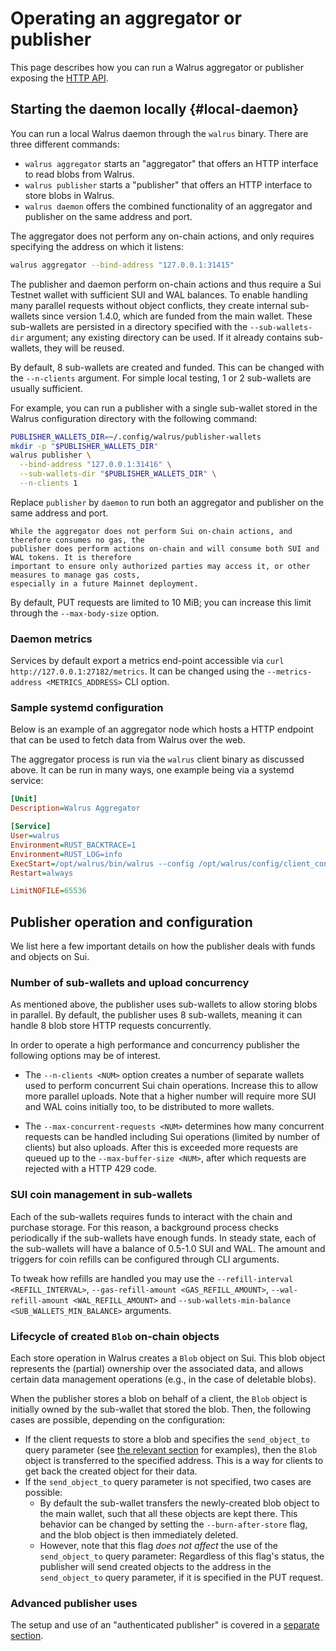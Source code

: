 
# Operating an aggregator or publisher
<!-- TODO (WAL-118): Add further details and example cache setup. -->

This page describes how you can run a Walrus aggregator or publisher exposing the [HTTP
API](../usage/web-api.md).

## Starting the daemon locally {#local-daemon}

You can run a local Walrus daemon through the `walrus` binary. There are three different commands:

- `walrus aggregator` starts an "aggregator" that offers an HTTP interface to read blobs from
  Walrus.
- `walrus publisher` starts a "publisher" that offers an HTTP interface to store blobs in Walrus.
- `walrus daemon` offers the combined functionality of an aggregator and publisher on the same
  address and port.

The aggregator does not perform any on-chain actions, and only requires specifying the address on
which it listens:

```sh
walrus aggregator --bind-address "127.0.0.1:31415"
```

The publisher and daemon perform on-chain actions and thus require a Sui Testnet wallet with
sufficient SUI and WAL balances. To enable handling many parallel requests without object
conflicts, they create internal sub-wallets since version 1.4.0, which are funded from the main
wallet. These sub-wallets are persisted in a directory specified with the `--sub-wallets-dir`
argument; any existing directory can be used. If it already contains sub-wallets, they will be
reused.

By default, 8 sub-wallets are created and funded. This can be changed with the `--n-clients`
argument. For simple local testing, 1 or 2 sub-wallets are usually sufficient.

For example, you can run a publisher with a single sub-wallet stored in the Walrus configuration
directory with the following command:

```sh
PUBLISHER_WALLETS_DIR=~/.config/walrus/publisher-wallets
mkdir -p "$PUBLISHER_WALLETS_DIR"
walrus publisher \
  --bind-address "127.0.0.1:31416" \
  --sub-wallets-dir "$PUBLISHER_WALLETS_DIR" \
  --n-clients 1
```

Replace `publisher` by `daemon` to run both an aggregator and publisher on the same address and
port.

```admonish warning
While the aggregator does not perform Sui on-chain actions, and therefore consumes no gas, the
publisher does perform actions on-chain and will consume both SUI and WAL tokens. It is therefore
important to ensure only authorized parties may access it, or other measures to manage gas costs,
especially in a future Mainnet deployment.
```

By default, PUT requests are limited to 10 MiB; you can increase this limit through the
`--max-body-size` option.

### Daemon metrics

Services by default export a metrics end-point accessible via `curl http://127.0.0.1:27182/metrics`.
It can be changed using the `--metrics-address <METRICS_ADDRESS>` CLI option.

### Sample systemd configuration

Below is an example of an aggregator node which hosts a HTTP endpoint that can be used
to fetch data from Walrus over the web.

The aggregator process is run via the `walrus` client binary as discussed above.
It can be run in many ways, one example being via a systemd service:

```ini
[Unit]
Description=Walrus Aggregator

[Service]
User=walrus
Environment=RUST_BACKTRACE=1
Environment=RUST_LOG=info
ExecStart=/opt/walrus/bin/walrus --config /opt/walrus/config/client_config.yaml aggregator --bind-address 0.0.0.0:9000
Restart=always

LimitNOFILE=65536
```

## Publisher operation and configuration

We list here a few important details on how the publisher deals with funds and objects on Sui.

### Number of sub-wallets and upload concurrency

As mentioned above, the publisher uses sub-wallets to allow storing blobs in parallel. By default,
the publisher uses 8 sub-wallets, meaning it can handle 8 blob store HTTP requests concurrently.

In order to operate a high performance and concurrency publisher the following options may be of
interest.

- The `--n-clients <NUM>` option creates a number of separate wallets used to perform concurrent
  Sui chain operations. Increase this to allow more parallel uploads. Note that a higher number
  will require more SUI and WAL coins initially too, to be distributed to more wallets.

- The `--max-concurrent-requests <NUM>` determines how many concurrent requests can be handled
  including Sui operations (limited by number of clients) but also uploads. After this is exceeded
  more requests are queued up to the `--max-buffer-size <NUM>`, after which requests are rejected
  with a HTTP 429 code.

### SUI coin management in sub-wallets

Each of the sub-wallets requires funds to interact with the chain and purchase storage. For this
reason, a background process checks periodically if the sub-wallets have enough funds. In steady
state, each of the sub-wallets will have a balance of 0.5-1.0 SUI and WAL. The amount and triggers
for coin refills can be configured through CLI arguments.

To tweak how refills are handled you may use the `--refill-interval <REFILL_INTERVAL>`,
`--gas-refill-amount <GAS_REFILL_AMOUNT>`, `--wal-refill-amount <WAL_REFILL_AMOUNT>` and
`--sub-wallets-min-balance <SUB_WALLETS_MIN_BALANCE>` arguments.

### Lifecycle of created `Blob` on-chain objects

Each store operation in Walrus creates a `Blob` object on Sui. This blob object represents the
(partial) ownership over the associated data, and allows certain data management operations (e.g.,
in the case of deletable blobs).

When the publisher stores a blob on behalf of a client, the `Blob` object is initially owned by the
sub-wallet that stored the blob. Then, the following cases are possible, depending on the
configuration:

- If the client requests to store a blob and specifies the `send_object_to` query parameter (see
  [the relevant section](../usage/web-api.md#store) for examples),
  then the `Blob` object is transferred to the
  specified address. This is a way for clients to get back the created object for their data.
- If the `send_object_to` query parameter is not specified, two cases are possible:
  - By default the sub-wallet transfers the
    newly-created blob object to the main wallet, such that all these objects are kept there.
    This behavior can be changed by setting the `--burn-after-store` flag, and the blob object
    is then immediately deleted.
  - However, note that this flag _does not affect_ the use of the `send_object_to` query parameter:
    Regardless of this flag's status, the publisher will send created objects to the address in
    the `send_object_to` query parameter, if it is specified in the PUT request.

### Advanced publisher uses

The setup and use of an "authenticated publisher" is covered in a [separate section](./auth-publisher.md).
